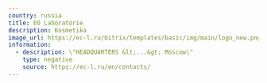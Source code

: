 ```yaml
---
country: russia
title: EO Laboratorie
description: Kosmetika
image_url: https://ec-l.ru/bitrix/templates/basic/img/main/logo_new.png
information:
  - description: \"HEADQUARTERS &lt;...&gt; Moscow\"
    type: negative
    source: https://ec-l.ru/en/contacts/
---
```

